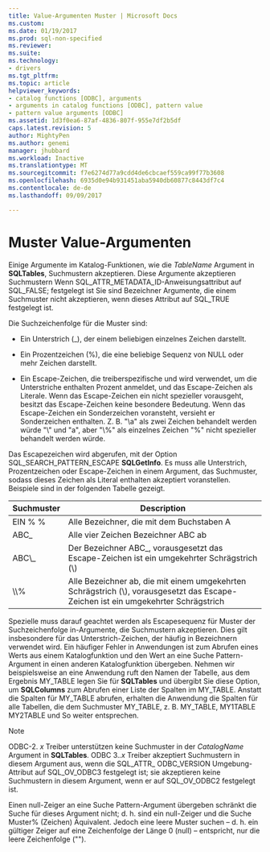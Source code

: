 ```yaml
---
title: Value-Argumenten Muster | Microsoft Docs
ms.custom: 
ms.date: 01/19/2017
ms.prod: sql-non-specified
ms.reviewer: 
ms.suite: 
ms.technology:
- drivers
ms.tgt_pltfrm: 
ms.topic: article
helpviewer_keywords:
- catalog functions [ODBC], arguments
- arguments in catalog functions [ODBC], pattern value
- pattern value arguments [ODBC]
ms.assetid: 1d3f0ea6-87af-4836-807f-955e7df2b5df
caps.latest.revision: 5
author: MightyPen
ms.author: genemi
manager: jhubbard
ms.workload: Inactive
ms.translationtype: MT
ms.sourcegitcommit: f7e6274d77a9cdd4de6cbcaef559ca99f77b3608
ms.openlocfilehash: 6935d0e94b931451aba5940db60877c8443df7c4
ms.contentlocale: de-de
ms.lasthandoff: 09/09/2017

---
```

# <a name="pattern-value-arguments"></a>Muster Value-Argumenten
Einige Argumente im Katalog-Funktionen, wie die *TableName* Argument in **SQLTables**, Suchmustern akzeptieren. Diese Argumente akzeptieren Suchmustern Wenn SQL_ATTR_METADATA_ID-Anweisungsattribut auf SQL_FALSE; festgelegt ist Sie sind Bezeichner Argumente, die einem Suchmuster nicht akzeptieren, wenn dieses Attribut auf SQL_TRUE festgelegt ist.  
  
 Die Suchzeichenfolge für die Muster sind:  
  
-   Ein Unterstrich (_), der einem beliebigen einzelnes Zeichen darstellt.  
  
-   Ein Prozentzeichen (%), die eine beliebige Sequenz von NULL oder mehr Zeichen darstellt.  
  
-   Ein Escape-Zeichen, die treiberspezifische und wird verwendet, um die Unterstriche enthalten Prozent anmeldet, und das Escape-Zeichen als Literale. Wenn das Escape-Zeichen ein nicht spezieller vorausgeht, besitzt das Escape-Zeichen keine besondere Bedeutung. Wenn das Escape-Zeichen ein Sonderzeichen voransteht, versieht er Sonderzeichen enthalten. Z. B. "\a" als zwei Zeichen behandelt werden würde "\\" und "a", aber "\\%" als einzelnes Zeichen "%" nicht spezieller behandelt werden würde.  
  
 Das Escapezeichen wird abgerufen, mit der Option SQL_SEARCH_PATTERN_ESCAPE **SQLGetInfo**. Es muss alle Unterstrich, Prozentzeichen oder Escape-Zeichen in einem Argument, das Suchmuster, sodass dieses Zeichen als Literal enthalten akzeptiert voranstellen. Beispiele sind in der folgenden Tabelle gezeigt.  
  
|Suchmuster|Description|  
|--------------------|-----------------|  
|EIN % %|Alle Bezeichner, die mit dem Buchstaben A|  
|ABC_|Alle vier Zeichen Bezeichner ABC ab|  
|ABC\\_|Der Bezeichner ABC_, vorausgesetzt das Escape-Zeichen ist ein umgekehrter Schrägstrich (\\)|  
|\\\\%|Alle Bezeichner ab, die mit einem umgekehrten Schrägstrich (\\), vorausgesetzt das Escape-Zeichen ist ein umgekehrter Schrägstrich|  
  
 Spezielle muss darauf geachtet werden als Escapesequenz für Muster der Suchzeichenfolge in-Argumente, die Suchmustern akzeptieren. Dies gilt insbesondere für das Unterstrich-Zeichen, der häufig in Bezeichnern verwendet wird. Ein häufiger Fehler in Anwendungen ist zum Abrufen eines Werts aus einem Katalogfunktion und den Wert an eine Suche Pattern-Argument in einen anderen Katalogfunktion übergeben. Nehmen wir beispielsweise an eine Anwendung ruft den Namen der Tabelle, aus dem Ergebnis MY_TABLE legen Sie für **SQLTables** und übergibt Sie diese Option, um **SQLColumns** zum Abrufen einer Liste der Spalten im MY_TABLE. Anstatt die Spalten für MY_TABLE abrufen, erhalten die Anwendung die Spalten für alle Tabellen, die dem Suchmuster MY_TABLE, z. B. MY_TABLE, MY1TABLE MY2TABLE und So weiter entsprechen.  
  
> [!NOTE]  
>  ODBC-2. *x* Treiber unterstützen keine Suchmuster in der *CatalogName* Argument in **SQLTables**. ODBC 3.*.x* Treiber akzeptiert Suchmustern in diesem Argument aus, wenn die SQL_ATTR_ ODBC_VERSION Umgebung-Attribut auf SQL_OV_ODBC3 festgelegt ist; sie akzeptieren keine Suchmustern in diesem Argument, wenn er auf SQL_OV_ODBC2 festgelegt ist.  
  
 Einen null-Zeiger an eine Suche Pattern-Argument übergeben schränkt die Suche für dieses Argument nicht; d. h. sind ein null-Zeiger und die Suche Muster% (Zeichen) Äquivalent. Jedoch eine leere Muster suchen – d. h. ein gültiger Zeiger auf eine Zeichenfolge der Länge 0 (null) – entspricht, nur die leere Zeichenfolge ("").

